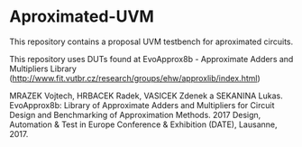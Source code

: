 # Aproximated-UVM
This repository contains a proposal UVM testbench for aproximated circuits.

This repository uses DUTs found at EvoApprox8b - Approximate Adders and Multipliers Library (http://www.fit.vutbr.cz/research/groups/ehw/approxlib/index.html)

MRAZEK Vojtech, HRBACEK Radek, VASICEK Zdenek a SEKANINA Lukas. EvoApprox8b: Library of Approximate Adders and Multipliers for Circuit Design and Benchmarking of Approximation Methods. 2017 Design, Automation & Test in Europe Conference & Exhibition (DATE), Lausanne, 2017. 

